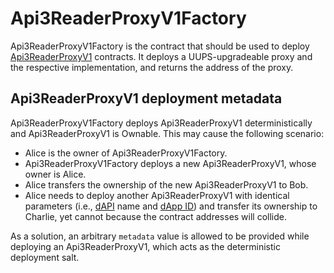 # Api3ReaderProxyV1Factory

Api3ReaderProxyV1Factory is the contract that should be used to deploy [Api3ReaderProxyV1](./api3readerproxyv1.md) contracts.
It deploys a UUPS-upgradeable proxy and the respective implementation, and returns the address of the proxy.

## Api3ReaderProxyV1 deployment metadata

Api3ReaderProxyV1Factory deploys Api3ReaderProxyV1 deterministically and Api3ReaderProxyV1 is Ownable.
This may cause the following scenario:

- Alice is the owner of Api3ReaderProxyV1Factory.
- Api3ReaderProxyV1Factory deploys a new Api3ReaderProxyV1, whose owner is Alice.
- Alice transfers the ownership of the new Api3ReaderProxyV1 to Bob.
- Alice needs to deploy another Api3ReaderProxyV1 with identical parameters (i.e., [dAPI](../../../glossary.md#dapi) name and [dApp ID](../../../glossary.md#dapp-id)) and transfer its ownership to Charlie, yet cannot because the contract addresses will collide.

As a solution, an arbitrary `metadata` value is allowed to be provided while deploying an Api3ReaderProxyV1, which acts as the deterministic deployment salt.
